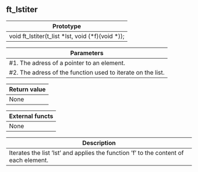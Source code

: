 ## ft_lstiter
|Prototype|
|---|
|void ft_lstiter(t_list *lst, void (*f)(void *));|

|Parameters|
|---|
|#1. The adress of a pointer to an element.|
|#2. The adress of the function used to iterate on the list.|

|Return value|
|---|
|None|

|External functs|
|---|
|None|

|Description|
|---|
|Iterates the list ’lst’ and applies the function ’f’ to the content of each element.|

